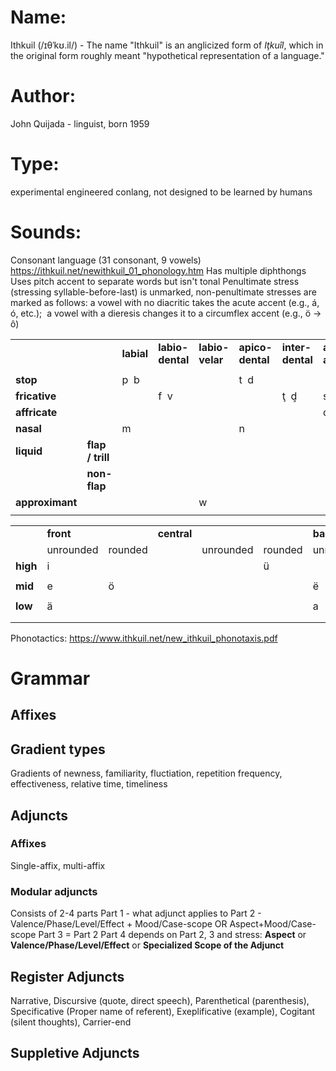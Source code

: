 # Name:
Ithkuil (/ɪθˈkʊ.il/) - The name "Ithkuil" is an anglicized form of _Iţkuîl_, which in the original form roughly meant "hypothetical representation of a language."
# Author:
John Quijada - linguist, born 1959
# Type:
experimental engineered conlang, not designed to be learned by humans
# Sounds:
Consonant language (31 consonant, 9 vowels)
https://ithkuil.net/newithkuil_01_phonology.htm
Has multiple diphthongs
Uses pitch accent to separate words but isn't tonal
Penultimate stress (stressing syllable-before-last) is unmarked, non-penultimate stresses are marked as follows: a vowel with no diacritic takes the acute accent (e.g., á, ó, etc.);  a vowel with a dieresis changes it to a circumflex accent (e.g., ö → ô)

|                 |                  |            |                  |                 |                  |                  |                    |                        |                     |             |           |            |             |             |     |
| --------------- | ---------------- | ---------- | ---------------- | --------------- | ---------------- | ---------------- | ------------------ | ---------------------- | ------------------- | ----------- | --------- | ---------- | ----------- | ----------- | --- |
|                 |                  | **labial** | **labio-dental** | **labio-velar** | **apico-dental** | **inter-dental** | **apico-alveolar** | **alveolar retroflex** | **alveolo-palatal** | **palatal** | **velar** | **uvular** | **glottal** | **lateral** |     |
|                 |                  |            |                  |                 |                  |                  |                    |                        |                     |             |           |            |             |             |     |
| **stop**        |                  | p  b       |                  |                 | t  d             |                  |                    |                        |                     |             | k  g      |            | **’**       |             |     |
| **fricative**   |                  |            | f  v             |                 |                  | ţ  d͕            | s  z               |                        | š   ž               | ç           | x         |            | h           | l͕          |     |
| **affricate**   |                  |            |                  |                 |                  |                  | c  ẓ               |                        | č   j               |             |           |            |             |             |     |
| **nasal**       |                  | m          |                  |                 | n                |                  |                    |                        |                     |             | ň         |            |             |             |     |
| **liquid**      | **flap / trill** |            |                  |                 |                  |                  |                    | r                      |                     |             |           |            |             |             |     |
|                 | **non-flap**     |            |                  |                 |                  |                  |                    |                        |                     |             |           |            | l           |             |     |
| **approximant** |                  |            |                  | w               |                  |                  |                    |                        |                     | y           |           | ř          |             |             |     |
|                 |                  |            |                  |                 |                  |                  |                    |                        |                     |             |           |            |             |             |     |

|   |   |   |   |   |   |   |   |   |
|---|---|---|---|---|---|---|---|---|
||**front**|   |**central**|   |   |**back**|   ||
||unrounded|rounded|   |unrounded|rounded|unrounded|rounded||
|**high**|i||   ||ü||u||
||
|**mid**|e|ö|   |||ë|o||
||
|**low**|ä||   |||a|||
||
||||||||||
Phonotactics: https://www.ithkuil.net/new_ithkuil_phonotaxis.pdf
# Grammar
## Affixes
## Gradient types
Gradients of newness, familiarity, fluctiation, repetition frequency, effectiveness, relative time, timeliness
## Adjuncts
### Affixes
Single-affix, multi-affix
### Modular adjuncts
Consists of 2-4 parts
Part 1 - what adjunct applies to
Part 2 - Valence/Phase/Level/Effect + Mood/Case-scope OR Aspect+Mood/Case-scope
Part 3 = Part 2
Part 4 depends on Part 2, 3 and stress: **Aspect** or **Valence/Phase/Level/Effect** or **Specialized Scope of the Adjunct**
## Register Adjuncts
Narrative, Discursive (quote, direct speech), Parenthetical (parenthesis), Specificative (Proper name of referent), Exeplificative (example), Cogitant (silent thoughts), Carrier-end
## Suppletive Adjuncts